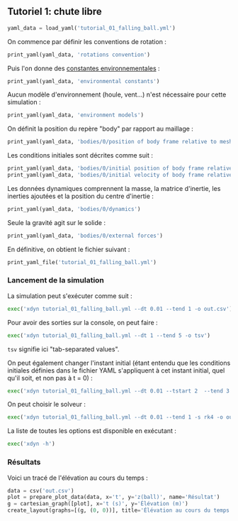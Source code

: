 ## Tutoriel 1: chute libre

```python echo=False, results='raw'
yaml_data = load_yaml('tutorial_01_falling_ball.yml')
```

On commence par définir les conventions de rotation :

```python echo=False, results='raw'
print_yaml(yaml_data, 'rotations convention')
```

Puis l'on donne des [constantes
environnementales](#constantes-environnementales) :

```python echo=False, results='raw'
print_yaml(yaml_data, 'environmental constants')
```

Aucun modèle d'environnement (houle, vent...) n'est nécessaire pour cette
simulation :

```python echo=False, results='raw'
print_yaml(yaml_data, 'environment models')
```

On définit la position du repère "body" par rapport au maillage :

```python echo=False, results='raw'
print_yaml(yaml_data, 'bodies/0/position of body frame relative to mesh')
```

Les conditions initiales sont décrites comme suit :


```python echo=False, results='raw'
print_yaml(yaml_data, 'bodies/0/initial position of body frame relative to NED')
print_yaml(yaml_data, 'bodies/0/initial velocity of body frame relative to NED')
```

Les données dynamiques comprennent la masse, la matrice d'inertie, les inerties ajoutées
et la position du centre d'inertie :

```python echo=False, results='raw'
print_yaml(yaml_data, 'bodies/0/dynamics')
```

Seule la gravité agit sur le solide :

```python echo=False, results='raw'
print_yaml(yaml_data, 'bodies/0/external forces')
```

En définitive, on obtient le fichier suivant :

```python echo=False, results='raw'
print_yaml_file('tutorial_01_falling_ball.yml')
```

### Lancement de la simulation

La simulation peut s'exécuter comme suit :

```python echo=False, results='raw'
exec('xdyn tutorial_01_falling_ball.yml --dt 0.01 --tend 1 -o out.csv')
```

Pour avoir des sorties sur la console, on peut faire :

```python echo=False, results='raw'
exec('xdyn tutorial_01_falling_ball.yml --dt 1 --tend 5 -o tsv')
```

`tsv` signifie ici "tab-separated values".

On peut également changer l'instant initial (étant entendu que les conditions
initiales définies dans le fichier YAML s'appliquent à cet instant initial,
quel qu'il soit, et non pas à t = 0) :

```python echo=False, results='raw'
exec('xdyn tutorial_01_falling_ball.yml --dt 0.01 --tstart 2  --tend 3 -o out.csv')
```

On peut choisir le solveur :

```python echo=False, results='raw'
exec('xdyn tutorial_01_falling_ball.yml --dt 0.01 --tend 1 -s rk4 -o out.csv')
```

La liste de toutes les options est disponible en exécutant :

```python echo=False, results='raw'
exec('xdyn -h')
```

### Résultats

Voici un tracé de l'élévation au cours du temps :

```python echo=False, results='raw'
data = csv('out.csv')
plot = prepare_plot_data(data, x='t', y='z(ball)', name='Résultat')
g = cartesian_graph([plot], x='t (s)', y='Élévation (m)')
create_layout(graphs=[(g, (0, 0))], title='Élévation au cours du temps')
```
